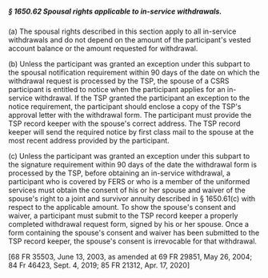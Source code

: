 ##### § 1650.62 Spousal rights applicable to in-service withdrawals. #####

(a) The spousal rights described in this section apply to all in-service withdrawals and do not depend on the amount of the participant's vested account balance or the amount requested for withdrawal.

(b) Unless the participant was granted an exception under this subpart to the spousal notification requirement within 90 days of the date on which the withdrawal request is processed by the TSP, the spouse of a CSRS participant is entitled to notice when the participant applies for an in-service withdrawal. If the TSP granted the participant an exception to the notice requirement, the participant should enclose a copy of the TSP's approval letter with the withdrawal form. The participant must provide the TSP record keeper with the spouse's correct address. The TSP record keeper will send the required notice by first class mail to the spouse at the most recent address provided by the participant.

(c) Unless the participant was granted an exception under this subpart to the signature requirement within 90 days of the date the withdrawal form is processed by the TSP, before obtaining an in-service withdrawal, a participant who is covered by FERS or who is a member of the uniformed services must obtain the consent of his or her spouse and waiver of the spouse's right to a joint and survivor annuity described in § 1650.61(c) with respect to the applicable amount. To show the spouse's consent and waiver, a participant must submit to the TSP record keeper a properly completed withdrawal request form, signed by his or her spouse. Once a form containing the spouse's consent and waiver has been submitted to the TSP record keeper, the spouse's consent is irrevocable for that withdrawal.

[68 FR 35503, June 13, 2003, as amended at 69 FR 29851, May 26, 2004; 84 Fr 46423, Sept. 4, 2019; 85 FR 21312, Apr. 17, 2020]